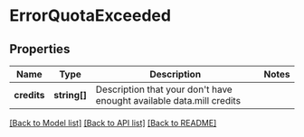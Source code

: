 # ErrorQuotaExceeded

## Properties
Name | Type | Description | Notes
------------ | ------------- | ------------- | -------------
**credits** | **string[]** | Description that your don&#39;t have enought available data.mill credits | 

[[Back to Model list]](../README.md#documentation-for-models) [[Back to API list]](../README.md#documentation-for-api-endpoints) [[Back to README]](../README.md)


